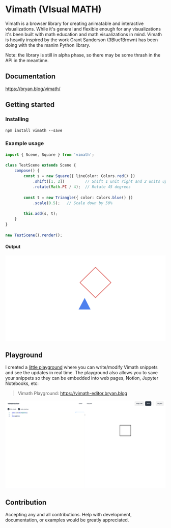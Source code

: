 # Vimath (VIsual MATH)

Vimath is a browser library for creating animatable and interactive visualizations. While it's general and flexible enough for any visualizations
it's been built with math education and math visualizations in mind. Vimath is heavily inspired by the work Grant Sanderson (3Blue1Brown) has been doing with the the manim Python library.

Note: the library is still in alpha phase, so there may be some thrash in the API in the meantime.

## Documentation
https://bryan.blog/vimath/

## Getting started

### Installing

```npm install vimath --save```

### Example usage

```ts
import { Scene, Square } from 'vimath';

class TestScene extends Scene {
    compose() {
        const s = new Square({ lineColor: Colors.red() })
            .shift([1, 2])         // Shift 1 unit right and 2 units up
            .rotate(Math.PI / 4);  // Rotate 45 degrees

        const t = new Triangle({ color: Colors.blue() })
            .scale(0.5);   // Scale down by 50%

        this.add(s, t);
    }
}

new TestScene().render();
```

#### Output
![example output](https://raw.githubusercontent.com/blparker/vimath/master/assets/screenshot.png)

## Playground

I created a [little playground](https://vimath-editor.bryan.blog) where you can write/modify Vimath snippets and see the updates in real time. The playground also allows you to save your snippets so they can be embedded into web pages, Notion, Jupyter Notebooks, etc:

> Vimath Playground: https://vimath-editor.bryan.blog

![playground](https://raw.githubusercontent.com/blparker/vimath/master/assets/vimath_playground.png)

## Contribution

Accepting any and all contributions. Help with development, documentation, or examples would be greatly appreciated.

